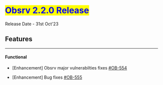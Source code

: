 # <mark style="color:blue;">Obsrv 2.2.0 Release</mark>
Release Date - 31st Oct'23
## **Features**
----------
#### **Functional** 
* [Enhancement] Obsrv major vulnerabilties fixes [#OB-554](https://project-sunbird.atlassian.net/browse/OB-554)

* [Enhancement] Bug fixes [#OB-555](https://project-sunbird.atlassian.net/browse/OB-555)
